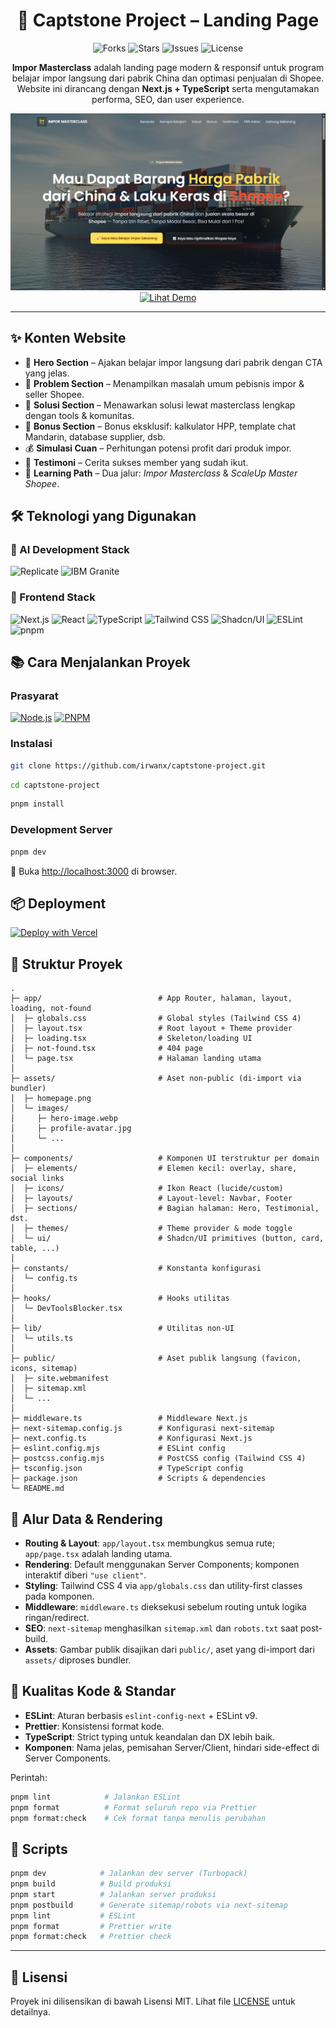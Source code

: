 <div align="center">

# 🚀 Captstone Project – Landing Page

<img src="https://img.shields.io/github/forks/irwanx/captstone-project.svg?style=for-the-badge" alt="Forks">
<img src="https://img.shields.io/github/stars/irwanx/captstone-project.svg?style=for-the-badge" alt="Stars">
<img src="https://img.shields.io/github/issues/irwanx/captstone-project.svg?style=for-the-badge" alt="Issues">
<img src="https://img.shields.io/github/license/irwanx/captstone-project.svg?style=for-the-badge" alt="License">

**Impor Masterclass** adalah landing page modern & responsif untuk program belajar impor langsung dari pabrik China dan optimasi penjualan di Shopee.  
Website ini dirancang dengan **Next.js + TypeScript** serta mengutamakan performa, SEO, dan user experience.

![Screenshot Proyek](assets/homepage.png)
[![Lihat Demo](https://img.shields.io/badge/🌐_Lihat_Demo-00C58E?style=for-the-badge&logoColor=white)](https://captstone.dobda.id)

</div>

---

## ✨ Konten Website

- 🎯 **Hero Section** – Ajakan belajar impor langsung dari pabrik dengan CTA yang jelas.
- 🛑 **Problem Section** – Menampilkan masalah umum pebisnis impor & seller Shopee.
- 🔑 **Solusi Section** – Menawarkan solusi lewat masterclass lengkap dengan tools & komunitas.
- 🎁 **Bonus Section** – Bonus eksklusif: kalkulator HPP, template chat Mandarin, database supplier, dsb.
- 💰 **Simulasi Cuan** – Perhitungan potensi profit dari produk impor.
- 💬 **Testimoni** – Cerita sukses member yang sudah ikut.
- 🎯 **Learning Path** – Dua jalur: _Impor Masterclass_ & _ScaleUp Master Shopee_.

## 🛠️ Teknologi yang Digunakan

<div align="left">

### 🧠 AI Development Stack

<img src="https://img.shields.io/badge/replicate-E11E21?style=for-the-badge&logo=replicate&logoColor=white" alt="Replicate"> <img src="https://img.shields.io/badge/IBM_Granite-3.3--8b--instruct-054ADA?style=for-the-badge&logo=ibm&logoColor=white" alt="IBM Granite">

### 🚀 Frontend Stack

<img src="https://img.shields.io/badge/Next.js-000000?style=for-the-badge&logo=next.js&logoColor=white" alt="Next.js">
<img src="https://img.shields.io/badge/React-20232A?style=for-the-badge&logo=react&logoColor=61DAFB" alt="React">
<img src="https://img.shields.io/badge/TypeScript-007ACC?style=for-the-badge&logo=typescript&logoColor=white" alt="TypeScript">
<img src="https://img.shields.io/badge/Tailwind_CSS-38B2AC?style=for-the-badge&logo=tailwind-css&logoColor=white" alt="Tailwind CSS">
<img src="https://img.shields.io/badge/Shadcn_UI-000000?style=for-the-badge&logo=shadcnui&logoColor=white" alt="Shadcn/UI">
<img src="https://img.shields.io/badge/ESLint-4B32C3?style=for-the-badge&logo=eslint&logoColor=white" alt="ESLint">
<img src="https://img.shields.io/badge/pnpm-FF6B35?style=for-the-badge&logo=pnpm&logoColor=white" alt="pnpm">
</div>

## 📚 Cara Menjalankan Proyek

### Prasyarat

[![Node.js](https://img.shields.io/badge/Node.js-v18+-339933?style=for-the-badge&logo=node.js&logoColor=white)](https://nodejs.org/) [![PNPM](https://img.shields.io/badge/pnpm-10.15.0-FF6B35?style=for-the-badge&logo=pnpm&logoColor=white)](https://pnpm.io/installation)

### Instalasi

```bash
git clone https://github.com/irwanx/captstone-project.git
```

```bash
cd captstone-project
```

```bash
pnpm install
```

### Development Server

```bash
pnpm dev
```

🎉 Buka [http://localhost:3000](http://localhost:3000) di browser.

## 📦 Deployment

[![Deploy with Vercel](https://vercel.com/button)](https://vercel.com/new)

## 📁 Struktur Proyek

```text
.
├─ app/                          # App Router, halaman, layout, loading, not-found
│  ├─ globals.css                # Global styles (Tailwind CSS 4)
│  ├─ layout.tsx                 # Root layout + Theme provider
│  ├─ loading.tsx                # Skeleton/loading UI
│  ├─ not-found.tsx              # 404 page
│  └─ page.tsx                   # Halaman landing utama
│
├─ assets/                       # Aset non-public (di-import via bundler)
│  ├─ homepage.png
│  └─ images/
│     ├─ hero-image.webp
│     ├─ profile-avatar.jpg
│     └─ ...
│
├─ components/                   # Komponen UI terstruktur per domain
│  ├─ elements/                  # Elemen kecil: overlay, share, social links
│  ├─ icons/                     # Ikon React (lucide/custom)
│  ├─ layouts/                   # Layout-level: Navbar, Footer
│  ├─ sections/                  # Bagian halaman: Hero, Testimonial, dst.
│  ├─ themes/                    # Theme provider & mode toggle
│  └─ ui/                        # Shadcn/UI primitives (button, card, table, ...)
│
├─ constants/                    # Konstanta konfigurasi
│  └─ config.ts
│
├─ hooks/                        # Hooks utilitas
│  └─ DevToolsBlocker.tsx
│
├─ lib/                          # Utilitas non-UI
│  └─ utils.ts
│
├─ public/                       # Aset publik langsung (favicon, icons, sitemap)
│  ├─ site.webmanifest
│  ├─ sitemap.xml
│  └─ ...
│
├─ middleware.ts                 # Middleware Next.js
├─ next-sitemap.config.js        # Konfigurasi next-sitemap
├─ next.config.ts                # Konfigurasi Next.js
├─ eslint.config.mjs             # ESLint config
├─ postcss.config.mjs            # PostCSS config (Tailwind CSS 4)
├─ tsconfig.json                 # TypeScript config
├─ package.json                  # Scripts & dependencies
└─ README.md
```

## 🔄 Alur Data & Rendering

- **Routing & Layout**: `app/layout.tsx` membungkus semua rute; `app/page.tsx` adalah landing utama.
- **Rendering**: Default menggunakan Server Components; komponen interaktif diberi `"use client"`.
- **Styling**: Tailwind CSS 4 via `app/globals.css` dan utility-first classes pada komponen.
- **Middleware**: `middleware.ts` dieksekusi sebelum routing untuk logika ringan/redirect.
- **SEO**: `next-sitemap` menghasilkan `sitemap.xml` dan `robots.txt` saat post-build.
- **Assets**: Gambar publik disajikan dari `public/`, aset yang di-import dari `assets/` diproses bundler.

## 🧰 Kualitas Kode & Standar

- **ESLint**: Aturan berbasis `eslint-config-next` + ESLint v9.
- **Prettier**: Konsistensi format kode.
- **TypeScript**: Strict typing untuk keandalan dan DX lebih baik.
- **Komponen**: Nama jelas, pemisahan Server/Client, hindari side-effect di Server Components.

Perintah:

```bash
pnpm lint            # Jalankan ESLint
pnpm format          # Format seluruh repo via Prettier
pnpm format:check    # Cek format tanpa menulis perubahan
```

## 📜 Scripts

```bash
pnpm dev            # Jalankan dev server (Turbopack)
pnpm build          # Build produksi
pnpm start          # Jalankan server produksi
pnpm postbuild      # Generate sitemap/robots via next-sitemap
pnpm lint           # ESLint
pnpm format         # Prettier write
pnpm format:check   # Prettier check
```

---

## 📄 Lisensi

Proyek ini dilisensikan di bawah Lisensi MIT. Lihat file [LICENSE](LICENSE) untuk detailnya.
